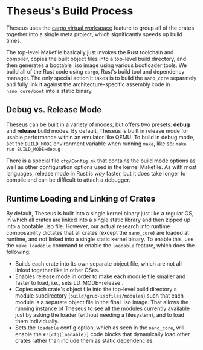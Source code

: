 # Theseus's Build Process

Theseus uses the [cargo virtual workspace](https://doc.rust-lang.org/cargo/reference/fest.html#the-workspace-section) feature to group all of the crates together into a single meta project, which significantly speeds up build times.

The top-level Makefile basically just invokes the Rust toolchain and compiler, copies the built object files into a top-level build directory, and then generates a bootable .iso image using various bootloader tools.
We build all of the Rust code using `cargo`, Rust's build tool and dependency manager.
The only special action it takes is to build the `nano_core` separately and fully link it against the architecture-specific assembly code in `nano_core/boot` into a static binary.

## Debug vs. Release Mode

Theseus can be built in a variety of modes, but offers two presets: **debug** and **release** build modes.
By default, Theseus is built in release mode for usable performance within an emulator like QEMU.
To build in debug mode, set the `BUILD_MODE` environment variable when running `make`, like so:
`make run BUILD_MODE=debug`

There is a special file `cfg/Config.mk` that contains the build mode options as well as other configuration options used in the kernel Makefile.
As with most languages, release mode in Rust is *way* faster, but it does take longer to compile and can be difficult to attach a debugger.

## Runtime Loading and Linking of Crates

By default, Theseus is built into a single kernel binary just like a regular OS, in which all crates are linked into a single static library and then zipped up into a bootable .iso file.
However, our actual research into runtime composability dictates that all crates (except the `nano_core`) are loaded at runtime, and not linked into a single static kernel binary.
To enable this, use the `make loadable` command to enable the `loadable` feature, which does the following:

* Builds each crate into its own separate object file, which are not all linked together like in other OSes.
* Enables release mode in order to make each module file smaller and faster to load, i.e., sets LD_MODE=release`.
* Copies each crate's object file into the top-level build directory's module subdirectory (`build/grub-isofiles/modules`) such that each module is a separate object file in the final .iso image.
  That allows the running instance of Theseus to see all the modules currently available just by asking the loader (without needing a filesystem), and to load them individually.
* Sets the `loadable` config option, which as seen in the `nano_core`, will enable the `#![cfg(loadable)]` code blocks that dynamically load other crates rather than include them as static dependencies.
